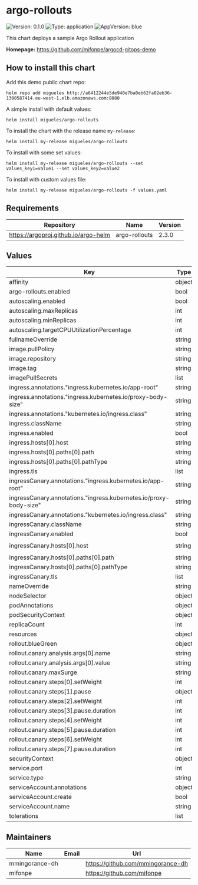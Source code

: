 # argo-rollouts

![Version: 0.1.0](https://img.shields.io/badge/Version-0.1.0-informational?style=flat-square) ![Type: application](https://img.shields.io/badge/Type-application-informational?style=flat-square) ![AppVersion: blue](https://img.shields.io/badge/AppVersion-blue-informational?style=flat-square)

This chart deploys a sample Argo Rollout application

**Homepage:** <https://github.com/mifonpe/argocd-gitops-demo>

## How to install this chart

Add this demo public chart repo:

```console
helm repo add migueles http://a6412244e5de940e7ba0eb62fa02eb36-1300587414.eu-west-1.elb.amazonaws.com:8080
```

A simple install with default values:

```console
helm install migueles/argo-rollouts
```

To install the chart with the release name `my-release`:

```console
helm install my-release migueles/argo-rollouts
```

To install with some set values:

```console
helm install my-release migueles/argo-rollouts --set values_key1=value1 --set values_key2=value2
```

To install with custom values file:

```console
helm install my-release migueles/argo-rollouts -f values.yaml
```

## Requirements

| Repository | Name | Version |
|------------|------|---------|
| https://argoproj.github.io/argo-helm | argo-rollouts | 2.3.0 |

## Values

| Key | Type | Default | Description |
|-----|------|---------|-------------|
| affinity | object | `{}` |  |
| argo-rollouts.enabled | bool | `true` |  |
| autoscaling.enabled | bool | `false` |  |
| autoscaling.maxReplicas | int | `100` |  |
| autoscaling.minReplicas | int | `1` |  |
| autoscaling.targetCPUUtilizationPercentage | int | `80` |  |
| fullnameOverride | string | `""` |  |
| image.pullPolicy | string | `"IfNotPresent"` |  |
| image.repository | string | `"argoproj/rollouts-demo"` |  |
| image.tag | string | `"blue"` |  |
| imagePullSecrets | list | `[]` |  |
| ingress.annotations."ingress.kubernetes.io/app-root" | string | `"/"` |  |
| ingress.annotations."ingress.kubernetes.io/proxy-body-size" | string | `"100M"` |  |
| ingress.annotations."kubernetes.io/ingress.class" | string | `"nginx"` |  |
| ingress.className | string | `""` |  |
| ingress.enabled | bool | `true` |  |
| ingress.hosts[0].host | string | `"canary.dev.argoproj.io"` |  |
| ingress.hosts[0].paths[0].path | string | `"/"` |  |
| ingress.hosts[0].paths[0].pathType | string | `"ImplementationSpecific"` |  |
| ingress.tls | list | `[]` |  |
| ingressCanary.annotations."ingress.kubernetes.io/app-root" | string | `"/"` |  |
| ingressCanary.annotations."ingress.kubernetes.io/proxy-body-size" | string | `"100M"` |  |
| ingressCanary.annotations."kubernetes.io/ingress.class" | string | `"nginx"` |  |
| ingressCanary.className | string | `""` |  |
| ingressCanary.enabled | bool | `true` |  |
| ingressCanary.hosts[0].host | string | `"canary-preview.dev.argoproj.io"` |  |
| ingressCanary.hosts[0].paths[0].path | string | `"/"` |  |
| ingressCanary.hosts[0].paths[0].pathType | string | `"ImplementationSpecific"` |  |
| ingressCanary.tls | list | `[]` |  |
| nameOverride | string | `""` |  |
| nodeSelector | object | `{}` |  |
| podAnnotations | object | `{}` |  |
| podSecurityContext | object | `{}` |  |
| replicaCount | int | `1` |  |
| resources | object | `{}` |  |
| rollout.blueGreen | object | `{}` |  |
| rollout.canary.analysis.args[0].name | string | `"ingress"` |  |
| rollout.canary.analysis.args[0].value | string | `"argo-rollout"` |  |
| rollout.canary.maxSurge | string | `"50%"` |  |
| rollout.canary.steps[0].setWeight | int | `20` |  |
| rollout.canary.steps[1].pause | object | `{}` |  |
| rollout.canary.steps[2].setWeight | int | `40` |  |
| rollout.canary.steps[3].pause.duration | int | `10` |  |
| rollout.canary.steps[4].setWeight | int | `60` |  |
| rollout.canary.steps[5].pause.duration | int | `10` |  |
| rollout.canary.steps[6].setWeight | int | `80` |  |
| rollout.canary.steps[7].pause.duration | int | `10` |  |
| securityContext | object | `{}` |  |
| service.port | int | `80` |  |
| service.type | string | `"ClusterIP"` |  |
| serviceAccount.annotations | object | `{}` |  |
| serviceAccount.create | bool | `true` |  |
| serviceAccount.name | string | `""` |  |
| tolerations | list | `[]` |  |

## Maintainers

| Name | Email | Url |
| ---- | ------ | --- |
| mmingorance-dh |  | https://github.com/mmingorance-dh |
| mifonpe |  | https://github.com/mifonpe |
